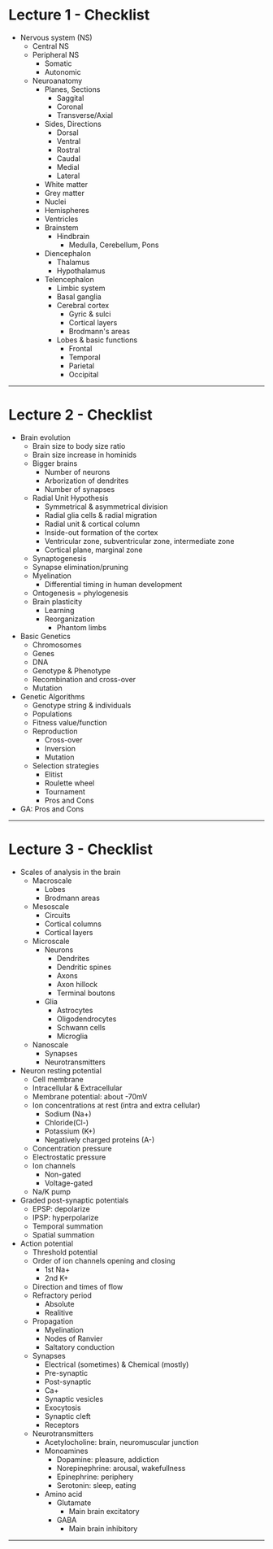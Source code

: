 # Lecture 1 - Checklist

- Nervous system (NS)
	- Central NS
	- Peripheral NS
		- Somatic
		- Autonomic
	- Neuroanatomy
		- Planes, Sections
			- Saggital
			- Coronal
			- Transverse/Axial
		- Sides, Directions
			- Dorsal
			- Ventral
			- Rostral
			- Caudal
			- Medial
			- Lateral
		- White matter
		- Grey matter
		- Nuclei
		- Hemispheres
		- Ventricles
		- Brainstem
			- Hindbrain
				- Medulla, Cerebellum, Pons
		- Diencephalon
			- Thalamus
			- Hypothalamus
		- Telencephalon
			- Limbic system
			- Basal ganglia
			- Cerebral cortex
				- Gyric & sulci
				- Cortical layers
				- Brodmann's areas
			- Lobes & basic functions
				- Frontal
				- Temporal
				- Parietal
				- Occipital
---
# Lecture 2 - Checklist

- Brain evolution
	- Brain size to body size ratio
	- Brain size increase in hominids
	- Bigger brains
		- Number of neurons
		- Arborization of dendrites
		- Number of synapses
	- Radial Unit Hypothesis
		- Symmetrical & asymmetrical division
		- Radial glia cells & radial migration
		- Radial unit & cortical column
		- Inside-out formation of the cortex
		- Ventricular zone, subventricular zone, intermediate zone
		- Cortical plane, marginal zone
	- Synaptogenesis
	- Synapse elimination/pruning
	- Myelination
		- Differential timing in human development
	- Ontogenesis = phylogenesis
	- Brain plasticity
		- Learning
		- Reorganization
			- Phantom limbs
- Basic Genetics
	- Chromosomes
	- Genes
	- DNA
	- Genotype & Phenotype
	- Recombination and cross-over
	- Mutation
- Genetic Algorithms
	- Genotype string & individuals
	- Populations
	- Fitness value/function
	- Reproduction
		- Cross-over
		- Inversion
		- Mutation
	- Selection strategies
		- Elitist
		- Roulette wheel
		- Tournament
		- Pros and Cons
- GA: Pros and Cons
---
# Lecture 3 - Checklist
- Scales of analysis in the brain
	- Macroscale
		- Lobes
		- Brodmann areas
	- Mesoscale
		- Circuits
		- Cortical columns
		- Cortical layers
	- Microscale
		- Neurons
			- Dendrites
			- Dendritic spines
			- Axons
			- Axon hillock
			- Terminal boutons
		- Glia
			- Astrocytes
			- Oligodendrocytes
			- Schwann cells
			- Microglia
	- Nanoscale
		- Synapses
		- Neurotransmitters
- Neuron resting potential
	- Cell membrane
	- Intracellular & Extracellular
	- Membrane potential: about -70mV
	- Ion concentrations at rest (intra and extra cellular)
		- Sodium (Na+)
		- Chloride(Cl-)
		- Potassium (K+)
		- Negatively charged proteins (A-)
	- Concentration pressure
	- Electrostatic pressure
	- Ion channels
		- Non-gated
		- Voltage-gated
	- Na/K pump
- Graded post-synaptic potentials
	- EPSP: depolarize
	- IPSP: hyperpolarize
	- Temporal summation
	- Spatial summation
- Action potential
	- Threshold potential
	- Order of ion channels opening and closing
		- 1st Na+
		- 2nd K+
	- Direction and times of flow
	- Refractory period
		- Absolute
		- Realitive
	- Propagation
		- Myelination
		- Nodes of Ranvier
		- Saltatory conduction
	- Synapses
		- Electrical (sometimes) & Chemical (mostly)
		- Pre-synaptic
		- Post-synaptic
		- Ca+
		- Synaptic vesicles
		- Exocytosis
		- Synaptic cleft
		- Receptors
	- Neurotransmitters
		- Acetylocholine: brain, neuromuscular junction
		- Monoamines
			- Dopamine: pleasure, addiction
			- Norepinephrine: arousal, wakefullness
			- Epinephrine: periphery
			- Serotonin: sleep, eating
		- Amino acid
			- Glutamate
				- Main brain excitatory
			- GABA
				- Main brain inhibitory
---
